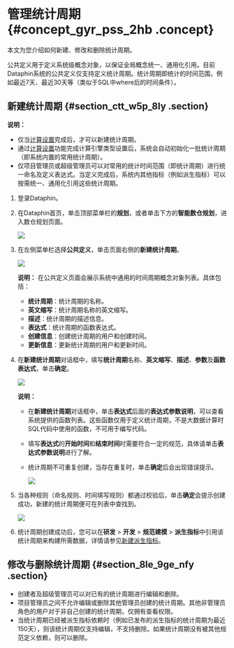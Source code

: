 # 管理统计周期 {#concept_gyr_pss_2hb .concept}

本文为您介绍如何新建、修改和删除统计周期。

公共定义用于定义系统级概念对象，以保证全局概念统一、通用化引用。目前Dataphin系统的公共定义仅支持定义统计周期。统计周期即统计的时间范围，例如最近7天、最近30天等（类似于SQL中where后的时间条件）。

## 新建统计周期 {#section_ctt_w5p_8ly .section}

**说明：** 

-   仅当[计算设置](cn.zh-CN/用户指南/管理中心/计算设置.md#)完成后，才可以新建统计周期。
-   通过[计算设置](cn.zh-CN/用户指南/管理中心/计算设置.md#)功能完成计算引擎类型设置后，系统会自动初始化一批统计周期（即系统内置的常用统计周期）。
-   仅项目管理员或超级管理员可以对常用的统计时间范围（即统计周期）进行统一命名及定义表达式。当定义完成后，系统内其他指标（例如派生指标）可以按需统一、通用化引用这些统计周期。

1.  登录Dataphin。
2.  在Dataphin首页，单击顶部菜单栏的**规划**，或者单击下方的**智能数仓规划**，进入数仓规划页面。

    ![](http://static-aliyun-doc.oss-cn-hangzhou.aliyuncs.com/assets/img/148397/156040487941387_zh-CN.png)

3.  在左侧菜单栏选择**公共定义**，单击页面右侧的**新建统计周期**。

    ![](http://static-aliyun-doc.oss-cn-hangzhou.aliyuncs.com/assets/img/149032/156040487941421_zh-CN.png)

    **说明：** 在公共定义页面会展示系统中通用的时间周期概念对象列表。具体包括：

    -   **统计周期**：统计周期的名称。
    -   **英文缩写**：统计周期名称的英文缩写。
    -   **描述**：统计周期的描述信息。
    -   **表达式**：统计周期的函数表达式。
    -   **创建信息**：创建统计周期的用户和创建时间。
    -   **更新信息**：更新统计周期的用户和更新时间。
4.  在**新建统计周期**对话框中，填写**统计周期**名称、**英文缩写**、**描述**、**参数**及**函数表达式**，单击**确定**。

    ![](http://static-aliyun-doc.oss-cn-hangzhou.aliyuncs.com/assets/img/149032/156040487941422_zh-CN.png)

    **说明：** 

    -   在**新建统计周期**对话框中，单击**表达式**后面的**表达式参数说明**，可以查看系统提供的函数列表。这些函数仅用于定义统计周期，不是大数据计算时SQL代码中使用的函数，不可用于编写代码。
    -   填写**表达式**的**开始时间**和**结束时间**时需要符合一定的规范，具体请单击**表达式参数说明**进行了解。
    -   统计周期不可重复创建，当存在重复时，单击**确定**后会出现错误提示。

        ![](http://static-aliyun-doc.oss-cn-hangzhou.aliyuncs.com/assets/img/149032/156040488041424_zh-CN.png)

5.  当各种规则（命名规则、时间填写规则）都通过校验后，单击**确定**会提示创建成功，新建的统计周期便可在列表中查找到。

    ![](http://static-aliyun-doc.oss-cn-hangzhou.aliyuncs.com/assets/img/149032/156040488041425_zh-CN.png)

6.  统计周期创建成功后，您可以在**研发** \> **开发** \> **规范建模** \> **派生指标**中引用该统计周期来构建所需数据，详情请参见[新建派生指标](cn.zh-CN/用户指南/数据建模研发/规范定义-派生指标/新建派生指标.md#)。

## 修改与删除统计周期 {#section_8le_9ge_nfy .section}

-   创建者及超级管理员可以对已有的统计周期进行编辑和删除。
-   项目管理员之间不允许编辑或删除其他管理员创建的统计周期。其他非管理员角色的用户对于非自己创建的统计周期，仅拥有查看权限。
-   当统计周期已经被派生指标依赖时（例如已发布的派生指标的统计周期为最近150天），则该统计周期仅支持编辑，不支持删除。如果统计周期没有被其他规范定义依赖，则可以删除。

